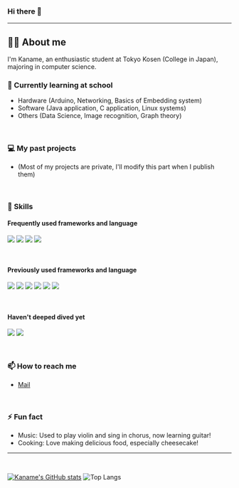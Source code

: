 ### Hi there 👋
<hr/>

👨‍🎓 About me
--
I'm Kaname, an enthusiastic student at Tokyo Kosen (College in Japan), majoring in computer science.
<br/>

### 📝 Currently learning at school
- Hardware (Arduino, Networking, Basics of Embedding system)
- Software (Java application, C application, Linux systems)
- Others (Data Science, Image recognition, Graph theory)

<br/>

### 💻 My past projects
- (Most of my projects are private, I'll modify this part when I publish them)
<br/>

### 💪 Skills

#### Frequently used frameworks and language
<p>
	<div>
		<img src="https://img.shields.io/badge/Flutter%20-%2302569B.svg?&style=for-the-badge&logo=Flutter&logoColor=white" /> <img src="https://img.shields.io/badge/Dart%20-%230175C2.svg?&style=for-the-badge&logo=Dart&logoColor=white" /> <img src="https://img.shields.io/badge/Flask%20-%23000000.svg?&style=for-the-badge&logo=Flask&logoColor=white" /> <img src="https://img.shields.io/badge/Python%20-%233776AB.svg?&style=for-the-badge&logo=Python&logoColor=white" /> 
	</div>
</p>

<br/>

#### Previously used frameworks and language
<p>
	<div>
		<img src="https://img.shields.io/badge/Spring%20-%236DB33F.svg?&style=for-the-badge&logo=Spring&logoColor=white" /> <img src="https://img.shields.io/badge/C++%20-%2300599C.svg?&style=for-the-badge&logo=cplusplus&logoColor=white" /> <img src="https://img.shields.io/badge/Rust%20-%23000000.svg?&style=for-the-badge&logo=Rust&logoColor=white" /> <img src="https://img.shields.io/badge/Django%20-%23092E20.svg?&style=for-the-badge&logo=Django&logoColor=white" /> <img src="https://img.shields.io/badge/Laravel%20-%23FF2D20.svg?&style=for-the-badge&logo=Laravel&logoColor=white" /> <img src="https://img.shields.io/badge/Kotlin%20-%237F52FF.svg?&style=for-the-badge&logo=Kotlin&logoColor=white" /> 
	</div>
</p>

<br/>

#### Haven't deeped dived yet
<p>
	<div>
		<img src="https://img.shields.io/badge/Docker%20-%232496ED.svg?&style=for-the-badge&logo=Docker&logoColor=white" /> <img src="https://img.shields.io/badge/Ruby on Rails%20-%23D30001.svg?&style=for-the-badge&logo=rubyonrails&logoColor=white" /> 
	</div>
</p>

<br/>

### 📫 How to reach me
- [Mail](lostbradan915@gmail.com)

<br/>

### ⚡ Fun fact
- Music: Used to play violin and sing in chorus, now learning guitar!
- Cooking: Love making delicious food, especially cheesecake!

----
<br/>
<p>
  <div text-align=center>
			
  [![Kaname's GitHub stats](https://github-readme-stats.vercel.app/api?username=Ryuryu169&theme=radical)](https://github.com/anuraghazra/github-readme-stats)
  ![Top Langs](https://github-readme-stats.vercel.app/api/top-langs/?username=anuraghazra&layout=compact&theme=radical)
				
  </div>
</p>

